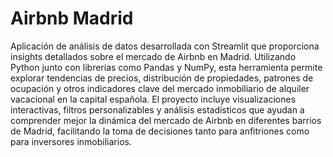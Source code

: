 # Airbnb Madrid
 Aplicación de análisis de datos desarrollada con Streamlit que proporciona insights detallados sobre el mercado de Airbnb en Madrid. Utilizando Python junto con librerías como Pandas y NumPy, esta herramienta permite explorar tendencias de precios, distribución de propiedades, patrones de ocupación y otros indicadores clave del mercado inmobiliario de alquiler vacacional en la capital española. El proyecto incluye visualizaciones interactivas, filtros personalizables y análisis estadísticos que ayudan a comprender mejor la dinámica del mercado de Airbnb en diferentes barrios de Madrid, facilitando la toma de decisiones tanto para anfitriones como para inversores inmobiliarios.
